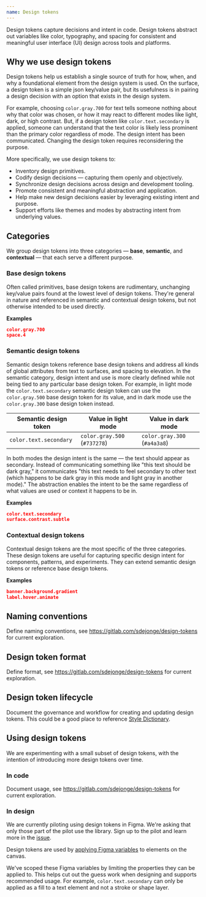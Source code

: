 ```yaml
---
name: Design tokens
---
```


Design tokens capture decisions and intent in code. Design tokens abstract out variables like color, typography, and spacing for consistent and meaningful user interface (UI) design across tools and platforms.

## Why we use design tokens

Design tokens help us establish a single source of truth for how, when, and why a foundational element from the design system is used. On the surface, a design token is a simple json key/value pair, but its usefulness is in pairing a design decision with an option that exists in the design system.

For example, choosing `color.gray.700` for text tells someone nothing about why that color was chosen, or how it may react to different modes like light, dark, or high contrast. But, if a design token like `color.text.secondary` is applied, someone can understand that the text color is likely less prominent than the primary color regardless of mode. The design intent has been communicated. Changing the design token requires reconsidering the purpose.

More specifically, we use design tokens to:

- Inventory design primitives.
- Codify design decisions — capturing them openly and objectively.
- Synchronize design decisions across design and development tooling.
- Promote consistent and meaningful abstraction and application.
- Help make new design decisions easier by leveraging existing intent and purpose.
- Support efforts like themes and modes by abstracting intent from underlying values.

## Categories

We group design tokens into three categories — **base**, **semantic**, and **contextual** — that each serve a different purpose.

### Base design tokens

Often called primitives, base design tokens are rudimentary, unchanging key/value pairs found at the lowest level of design tokens. They're general in nature and referenced in semantic and contextual design tokens, but not otherwise intended to be used directly.

**Examples**

```JSON
color.gray.700
space.4
```

### Semantic design tokens

Semantic design tokens reference base design tokens and address all kinds of global attributes from text to surfaces, and spacing to elevation. In the semantic category, design intent and use is more clearly defined while not being tied to any particular base design token. For example, in light mode the `color.text.secondary` semantic design token can use the `color.gray.500` base design token for its value, and in dark mode use the `color.gray.300` base design token instead.

| Semantic design token | Value in light mode | Value in dark mode |
| ------ | ------ | ------ |
| `color.text.secondary` | `color.gray.500` (`#737278`) |  `color.gray.300` (`#a4a3a8`) |

In both modes the design intent is the same — the text should appear as secondary. Instead of communicating something like "this text should be dark gray," it communicates "this text needs to feel secondary to other text (which happens to be dark gray in this mode and light gray in another mode)." The abstraction enables the intent to be the same regardless of what values are used or context it happens to be in.

**Examples**

```JSON
color.text.secondary
surface.contrast.subtle
```

### Contextual design tokens

Contextual design tokens are the most specific of the three categories. These design tokens are useful for capturing specific design intent for components, patterns, and experiments. They can extend semantic design tokens or reference base design tokens.

**Examples**

```JSON
banner.background.gradient
label.hover.animate
```

## Naming conventions

<todo>Define naming conventions, see https://gitlab.com/sdejonge/design-tokens for current exploration.</todo>

## Design token format

<todo>Define format, see https://gitlab.com/sdejonge/design-tokens for current exploration.</todo>

## Design token lifecycle

<todo issue="https://gitlab.com/gitlab-org/gitlab-services/design.gitlab.com/-/issues/1654">Document the governance and workflow for creating and updating design tokens. This could be a good place to reference [Style Dictionary](https://amzn.github.io/style-dictionary).</todo>

## Using design tokens

We are experimenting with a small subset of design tokens, with the intention of introducing more design tokens over time.

### In code

<todo>Document usage, see https://gitlab.com/sdejonge/design-tokens for current exploration.</todo>

### In design

<note>We are currently piloting using design tokens in Figma. We're asking that only those part of the pilot use the library. Sign up to the pilot and learn more in the [issue](https://gitlab.com/gitlab-org/gitlab-services/design.gitlab.com/-/issues/1771).</note>

Design tokens are used by [applying Figma variables](https://help.figma.com/hc/en-us/articles/15343107263511-Apply-variables-to-designs) to elements on the canvas.

We've scoped these Figma variables by limiting the properties they can be applied to. This helps cut out the guess work when designing and supports recommended usage. For example, `color.text.secondary` can only be applied as a fill to a text element and not a stroke or shape layer.
